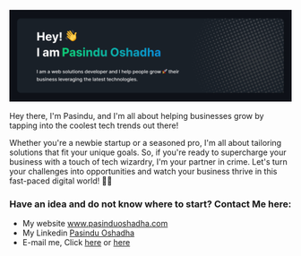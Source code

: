 

<!--
**PasinduOshadha/PasinduOshadha** is a ✨ _special_ ✨ repository because its `README.md` (this file) appears on your GitHub profile.

Here are some ideas to get you started:

- 🔭 I’m currently working on ...
- 🌱 I’m currently learning ...
- 👯 I’m looking to collaborate on ...
- 🤔 I’m looking for help with ...
- 💬 Ask me about ...
- 📫 How to reach me: ...
- 😄 Pronouns: ...
- ⚡ Fun fact: ...
-->

![Pasindu Oshadha github cover](https://github.com/PasinduOshadha/PasinduOshadha/blob/main/github-cover.jpeg)

Hey there, I'm Pasindu, and I'm all about helping businesses grow by tapping into the coolest tech trends out there!

Whether you're a newbie startup or a seasoned pro, I'm all about tailoring solutions that fit your unique goals. So, if you're ready to supercharge your business with a touch of tech wizardry, I'm your partner in crime. Let's turn your challenges into opportunities and watch your business thrive in this fast-paced digital world! 🚀🔥

### Have an idea and do not know where to start? Contact Me here: 
- My website <a href="https://pasinduoshadha.com/">www.pasinduoshadha.com</a> 
- My Linkedin <a href="https://www.linkedin.com/in/pasindu7/">Pasindu Oshadha</a> 
- E-mail me, Click <a href="mailto:mailbox@pasinduoshadha.com">here</a> or <a href="mailto:mailbox@pasinduoshadha.com"> here </a>
